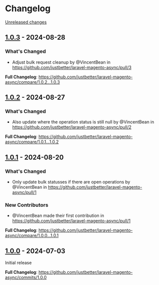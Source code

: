# Changelog 

[Unreleased changes](https://github.com/justbetter/laravel-magento-async/compare/1.0.3...main)
## [1.0.3](https://github.com/justbetter/laravel-magento-async/releases/tag/1.0.3) - 2024-08-28

### What's Changed
* Adjust bulk request cleanup by @VincentBean in https://github.com/justbetter/laravel-magento-async/pull/3


**Full Changelog**: https://github.com/justbetter/laravel-magento-async/compare/1.0.2...1.0.3

## [1.0.2](https://github.com/justbetter/laravel-magento-async/releases/tag/1.0.2) - 2024-08-27

### What's Changed
* Also update where the operation status is still null by @VincentBean in https://github.com/justbetter/laravel-magento-async/pull/2


**Full Changelog**: https://github.com/justbetter/laravel-magento-async/compare/1.0.1...1.0.2

## [1.0.1](https://github.com/justbetter/laravel-magento-async/releases/tag/1.0.1) - 2024-08-20

### What's Changed
* Only update bulk statusses if there are open operations by @VincentBean in https://github.com/justbetter/laravel-magento-async/pull/1

### New Contributors
* @VincentBean made their first contribution in https://github.com/justbetter/laravel-magento-async/pull/1

**Full Changelog**: https://github.com/justbetter/laravel-magento-async/compare/1.0.0...1.0.1

## [1.0.0](https://github.com/justbetter/laravel-magento-async/releases/tag/1.0.0) - 2024-07-03

Initial release

**Full Changelog**: https://github.com/justbetter/laravel-magento-async/commits/1.0.0

